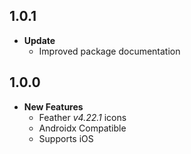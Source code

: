 ## 1.0.1

- **Update**
  - Improved package documentation

## 1.0.0

- **New Features**
  - Feather _v4.22.1_ icons
  - Androidx Compatible
  - Supports iOS
